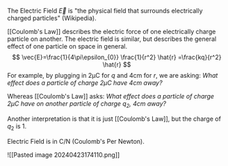 The Electric Field $\vec{E}$ is "the physical field that surrounds electrically charged particles" (Wikipedia).

[[Coulomb's Law]] describes the electric force of one electrically charge particle on another. The electric field is similar, but describes the general effect of one particle on space in general.
$$
\vec{E}=\frac{1}{4\pi\epsilon_{0}} \frac{1}{r^2} \hat{r} =\frac{kq}{r^2} \hat{r}
$$
For example, by plugging in $2\mathrm{\mu C}$ for $q$ and $4\mathrm{cm}$ for $r$, we are asking: *What effect does a particle of charge $2\mathrm{\mu C}$ have $4\mathrm{cm}$ away?*

Whereas [[Coulomb's Law]] asks: *What effect does a particle of charge $2\mathrm{\mu C}$ have on another particle of charge $q_{2}$, $4\mathrm{cm}$ away?*

Another interpretation is that it is just [[Coulomb's Law]], but the charge of $q_{2}$ is $1$. 

Electric Field is in $\mathrm{C/N}$ (Coulomb's Per Newton).

![[Pasted image 20240423174110.png]]

